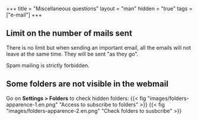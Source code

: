 +++
title = "Miscellaneous questions"
layout = "man"
hidden = "true"
tags = ["e-mail"]
+++

## Limit on the number of mails sent

There is no limit but when sending an important email, all the emails will not leave at the same time. They will be sent "as they go".

Spam mailing is strictly forbidden.

## Some folders are not visible in the webmail

Go on **Settings > Folders** to check hidden folders:
{{< fig "images/folders-apparence-1.en.png" "Access to subscribe to folders" >}}
{{< fig "images/folders-apparence-2.en.png" "Check folders to susbcribe" >}}
